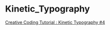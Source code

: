 # Kinetic_Typography

[Creative Coding Tutorial : Kinetic Typography #4](https://youtu.be/tTr1JML4dls)
